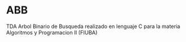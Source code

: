# ABB

TDA Arbol Binario de Busqueda realizado en lenguaje C para la materia Algoritmos y Programacion II (FIUBA)
